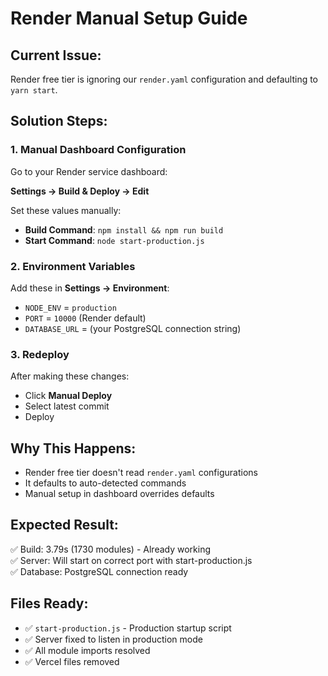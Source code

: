 # Render Manual Setup Guide

## Current Issue:
Render free tier is ignoring our `render.yaml` configuration and defaulting to `yarn start`.

## Solution Steps:

### 1. Manual Dashboard Configuration
Go to your Render service dashboard:

**Settings → Build & Deploy → Edit**

Set these values manually:
- **Build Command**: `npm install && npm run build`
- **Start Command**: `node start-production.js`

### 2. Environment Variables
Add these in **Settings → Environment**:
- `NODE_ENV` = `production`
- `PORT` = `10000` (Render default)
- `DATABASE_URL` = (your PostgreSQL connection string)

### 3. Redeploy
After making these changes:
- Click **Manual Deploy**
- Select latest commit
- Deploy

## Why This Happens:
- Render free tier doesn't read `render.yaml` configurations
- It defaults to auto-detected commands
- Manual setup in dashboard overrides defaults

## Expected Result:
✅ Build: 3.79s (1730 modules) - Already working  
✅ Server: Will start on correct port with start-production.js  
✅ Database: PostgreSQL connection ready  

## Files Ready:
- ✅ `start-production.js` - Production startup script
- ✅ Server fixed to listen in production mode
- ✅ All module imports resolved
- ✅ Vercel files removed